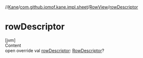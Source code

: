 //[Kane](../../index.md)/[com.github.jomof.kane.impl.sheet](../index.md)/[RowView](index.md)/[rowDescriptor](row-descriptor.md)



# rowDescriptor  
[jvm]  
Content  
open override val [rowDescriptor](row-descriptor.md): [RowDescriptor](../-row-descriptor/index.md)?  



